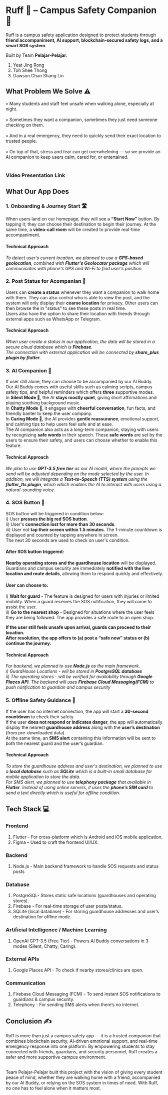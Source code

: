 # Ruff 🐾 – Campus Safety Companion 🐶

Ruff is a campus safety application designed to protect students through **friend accompaniment, AI support, blockchain-secured safety logs, and a smart SOS system**. <br>

Built by Team **Pelajar-Pelajar**.
1. Yeat Jing Rong
2. Toh Shee Thong
3. Dawson Chan Shang Lin

## What Problem We Solve ⚠️
•	Many students and staff feel unsafe when walking alone, especially at night. <br> <br>
•	Sometimes they want a companion, sometimes they just need someone checking on them.<br> <br>
•	And in a real emergency, they need to quickly send their exact location to trusted people.<br> <br>
•	On top of that, stress and fear can get overwhelming — so we provide an AI companion to keep users calm, cared for, or entertained.<br> <br>

### Video Presentation Link 


## What Our App Does 

### 1. Onboarding & Journey Start 🛣️ 
When users land on our homepage, they will see a **“Start Now”** button. By tapping it, they can choose their destination to begin their journey. At the same time, a **video-call room** will be created to provide real-time accompaniment. <br>
#### Technical Approach
*To detect user's current location, we planned to use a **GPS-based geolocation**, combined with **Flutter's Geolocator package** which will communicates with phone's GPS and Wi-Fi to find user's position.*


### 2. Post Status for Acompanian 👫 <br>
Users can **create a status** whenever they want a companion to walk home with them.
They can also control who is able to view the post, and the system will only display their **coarse location** for privacy.
Other users can then browse the in "status" to see these posts in real time. <br>
Users also have the option to share their location with friends through external apps such as WhatsApp or Telegram. <br>
#### Technical Approach
*When user create a status in our application, the data will be stored in a secure cloud database which is **Firebase**.*<br>
*The connection with external application will be connected by **share_plus plugin by flutter**.*

### 3. AI Companion 🤖 <br>
If user still alone, they can choose to be accompanied by our AI Buddy. <br>
Our AI Buddy comes with useful skills such as calming scripts, campus safety tips, and helpful reminders which offers **three** supportive modes.  <br>
In **Silent Mode 🎵**, the AI **stays mostly quiet**, giving short affirmations and playing soothing background music.  <br>
In **Chatty Mode 💬**, it engages with **cheerful conversation**, fun facts, and friendly banter to keep the user company.  <br>
In **Caring Mode 🤗**, the AI provides **gentle reassurance**, emotional support, and calming tips to help users feel safe and at ease. <br>
The AI companion also acts as a long-term companion, staying with users by recognizing **safe words** in their speech. These **safe words** are set by the users to ensure their safety, and users can choose whether to enable this feature.
#### Technical Approach
*We plan to use **GPT-3.5 free tier** as our AI model, where the prompts we send will be adjusted depending on the mode selected by the user. In addition, we will integrate a **Text-to-Speech (TTS) system** using the **flutter_tts plugin**, which which enables the AI to interact with users using a natural-sounding voice.*


### 4. SOS Button 🚨 <br>
SOS button will be triggered in condition below: <br>
i) User **presses the big red SOS button**. <br>
ii) User's **connection lost for more than 30 seconds**. <br> 
iii) User not **tap their screen within 1.5 minutes**. The 1-minute countdown is displayed and counted by tapping anywhere in screen. <br>
The next 30 seconds are used to check on user's condition.<br>

#### After SOS button triggered: 
**Nearby operating stores and the guardhouse location** will be displayed. 
Guardians and campus security are immediately **notified with the live location and route details**, allowing them to respond quickly and effectively. <br>

#### User can choose to:
i) **Wait for guard** - The feature is designed for users with injuries or limited mobility. When a guard receives the SOS notification, they will come to assist the user. <br>
ii) **Go to the nearest shop** - Designed for situations where the user feels they are being followed. The app provides a safe route to an open shop. <br> 

**If the user still feels unsafe upon arrival, guards can proceed to their location.<br>
After resolution, the app offers to (a) post a “safe now” status or (b) continue the journey.** 

#### Technical Approach
*For backend, we planned to use **Node.js** as the main framework.*<br>
*i) GuardHouse Locations - will be stored in **PostgreSQL database*** <br>
*ii) The operating stores - will be verified for availability through **Google Places API**.*
*The backend will uses **Firebase Cloud Messaging(FCM)** to push notification to guardian and campus security*

### 5. Offline Safety Guidance 📴
If the user has no internet connection, the app will start a **30-second countdown** to check their safety. <br>
If the user **does not respond or indicates danger**, the app will automatically display the nearest **guardhouse address** along with the **user’s destination** (from pre-downloaded data). <br>
At the same time, an **SMS alert** containing this information will be sent to both the nearest guard and the user’s guardian. <br>
#### Technical Approach
*To store the guardhouse address and user's destination, we planned to use a **local database** such as **SQLite** which is a built-in small database for mobile application to store the data.*<br>
*For SMS alert, we planned to use **telephony package** that available in **Flutter**. Instead of using online servers, it uses the **phone’s SIM card** to send a text directly which is useful for offline condition.*


## Tech Stack 💻
### Frontend
1. Flutter - For cross-platform which is Android and iOS mobile application.
2. Figma – Used to craft the frontend UI/UX. 
### Backend
1. Node.js - Main backend framework to handle SOS requests and status posts
### Database
1. PostgreSQL- Stores static safe locations (guardhouses and operating stores).
2. Firebase - For real-time storage of user posts/status.
3. SQLite (local database) - For storing guardhouse addresses and user’s destination for offline mode.
### Artificial Intelligence / Machine Learning
1. OpenAI GPT-3.5 (Free Tier) - Powers AI Buddy conversations in 3 modes (Silent, Chatty, Caring).
### External APIs
1. Google Places API - To check if nearby stores/clinics are open.
### Communication
1. Firebase Cloud Messaging (FCM) - To send instant SOS notifications to guardians & campus security.
2. Telephony - For sending SMS alerts when there’s no internet.

## Conclusion ✍️
Ruff is more than just a campus safety app — it is a trusted companion that combines blockchain security, AI-driven emotional support, and real-time emergency response into one platform. By empowering students to stay connected with friends, guardians, and security personnel, Ruff creates a safer and more supportive campus environment.<br><br>

Team Pelajar-Pelajar built this project with the vision of giving every student peace of mind, whether they are walking home with a friend, accompanied by our AI Buddy, or relying on the SOS system in times of need. With Ruff, no one has to feel alone when it matters most.<br>
